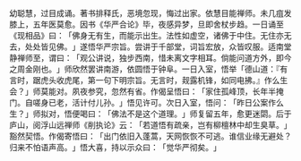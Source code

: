幼聪慧，过目成诵。著书排释氏，恶境忽现，悔过出家。依慧目能禅师。未几疽发膝上，五年医莫愈。因书《华严合论》毕，夜感异梦，旦即舍杖步趋。一日诵至《现相品》曰：​「佛身无有生，而能示出生。法性如虚空，诸佛于中住。无住亦无去，处处皆见佛。​」遂悟华严宗旨。尝讲于千部堂，词旨宏放，众皆叹服。适南堂静禅师至，谓曰：​「观公讲说，独步西南，惜未离文字相耳。倘能问道方外，即今之周金刚也。​」师欣然罢讲南游，依圆悟于钟阜。一日入室，悟举「德山道：『有言时，踞虎头收虎尾，第一句下明宗旨。无言时，觌露机锋，如同电拂。』作么生会？​」师莫能对。夙夜参究，忽然有省。作偈呈悟曰：​「家住孤峰顶，长年半掩门。自嗟身已老，活计付儿孙。​」悟见许可。次日入室，悟问：​「昨日公案作么生？​」师拟对，悟便喝曰：​「佛法不是这个道理。​」师复留五年，愈更迷閟。后于庐山，阅浮山远禅师《削执论》云：​「若道悟有疏亲，岂有柳檀林中却生臭草。​」豁然契悟。作偈寄悟曰：​「出门依旧入蓬蒿，天网恢恢不可逃。谁信业缘无避处？归来不怕语声高。​」悟大喜，持以示众曰：​「觉华严彻矣。​」